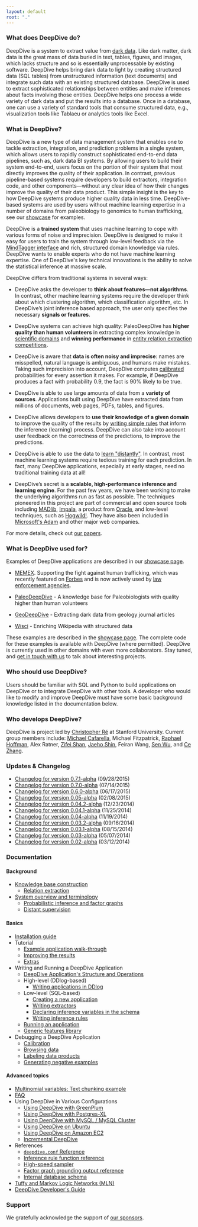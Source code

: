 ```yaml
---
layout: default
root: "."
---
```


### What does DeepDive do?

DeepDive is a system to extract value from [dark data](http://www.gartner.com/it-glossary/dark-data). Like dark
matter, dark data is the great mass of data buried in text, tables,
figures, and images, which lacks structure and so is essentially
unprocessable by existing software. DeepDive helps bring dark data to
light by creating structured data (SQL tables) from unstructured
information (text documents) and integrate such data with an existing
structured database. DeepDive is used to extract sophisticated
relationships between entities and make inferences about facts
involving those entities. DeepDive helps one process a wide variety of
dark data and put the results into a database. Once in a database, one
can use a variety of standard tools that consume structured data,
e.g., visualization tools like Tablaeu or analytics tools like Excel.

### What is DeepDive?

DeepDive is a new type of data management system that enables one to
tackle extraction, integration, and prediction problems in a single
system, which allows users to rapidly construct sophisticated
end-to-end data pipelines, such as, dark data BI systems. By
allowing users to build their system end-to-end, users focus on the
portion of their system that most directly improves the quality of
their application. In contrast, previous pipeline-based systems
require developers to build extractors, integration code, and other
components&mdash;without any clear idea of how their changes improve
the quality of their data product. This simple insight is the key to
how DeepDive systems produce higher quality data in less
time. DeepDive-based systems are used by users without machine
learning expertise in a number of domains from paleobiology to
genomics to human trafficking, see our
[showcase](showcase/apps) for examples.

DeepDive is a **trained system** that uses machine learning to cope
with various forms of noise and imprecision. DeepDive is designed to
make it easy for users to train the system through low-level feedback
via the [MindTagger interface](labeling) and rich,
structured domain knowledge via rules. DeepDive wants to enable
experts who do not have machine learning expertise. One of DeepDive's
key technical innovations is the ability to solve the statistical
inference at massive scale.

DeepDive differs from traditional systems in several ways:

- DeepDive asks the developer to **think about features—not algorithms**.
  In contrast, other machine learning systems require the developer
  think about which clustering algorithm, which classification algorithm, etc.
  In DeepDive’s joint inference based approach, the user only specifies
  the necessary **signals or features**.
- DeepDive systems can achieve high quality: PaleoDeepDive has **higher quality than human volunteers** in extracting complex knowledge in
  [scientific domains](http://www.plosone.org/article/info:doi/10.1371/journal.pone.0113523) and  **winning performance** in
  [entity relation extraction competitions](http://i.stanford.edu/hazy/papers/2014kbp-systemdescription.pdf).

- DeepDive is aware that **data is often noisy and imprecise**: names
  are misspelled, natural language is ambiguous, and humans make
  mistakes. Taking such imprecision into account, DeepDive computes
  [calibrated](calibration) probabilities for every
  assertion it makes. For example, if DeepDive produces a fact with
  probability 0.9, the fact is 90% likely to be true.

- DeepDive is
  able to use large amounts of data from a **variety of sources**.
  Applications built using DeepDive have extracted data from millions
  of documents, web pages, PDFs, tables, and figures.

- DeepDive
  allows developers to **use their knowledge of a given domain** to
  improve the quality of the results by [writing simple
  rules](inference_rules) that inform the inference
  (learning) process.  DeepDive can also take into account user
  feedback on the correctness of the predictions, to improve the
  predictions.

- DeepDive is able to use the data to [learn
  "distantly"](distant_supervision). In contrast,
  most machine learning systems require tedious training for each
  prediction. In fact, many DeepDive applications, especially at early
  stages, need no traditional training data at all!

- DeepDive’s
  secret is a **scalable, high-performance inference and learning
  engine**. For the past few years, we have been working to make the
  underlying algorithms run as fast as possible. The techniques
  pioneered in this project are part of commercial and open source
  tools including [MADlib](http://madlib.net/),
  [Impala](http://www.cloudera.com/content/cloudera/en/products-and-services/cdh/impala.html),
  a product from
  [Oracle](https://blogs.oracle.com/R/entry/low_rank_matrix_factorization_in),
  and low-level techniques, such as
  [Hogwild!](http://i.stanford.edu/hazy/papers/hogwild-nips.pdf). They
  have also been included in [Microsoft's
  Adam](http://www.wired.com/2014/07/microsoft-adam/) and other major
  web companies.

For more details, check out [our papers](papers).


### What is DeepDive used for?

Examples of DeepDive applications are described in our [showcase page](showcase/apps).

- [MEMEX](showcase/apps#memex). Supporting the fight against human trafficking, which was recently featured on [Forbes](http://www.forbes.com/sites/thomasbrewster/2015/04/17/darpa-nasa-and-partners-show-off-memex/) and is now actively used by [law enforcement agencies](http://humantraffickingcenter.org/posts-by-htc-associates/memex-helps-find-human-trafficking-cases-online/).

- [PaleoDeepDive](https://www.youtube.com/watch?v=Cj2-dQ2nwoY) - A knowledge base for Paleobiologists with quality higher than human volunteers

- [GeoDeepDive](https://www.youtube.com/watch?v=X8uhs28O3eA) - Extracting dark data from geology journal articles

- [Wisci](https://www.youtube.com/watch?v=Q1IpE9_pBu4) - Enriching Wikipedia with structured data

These examples are described in the [showcase
page](showcase/apps).  The complete code for these examples
is available with DeepDive (where permitted). DeepDive is currently
used in other domains with even more collaborators. Stay tuned, and
[get in touch with us](mailto:contact.hazy@gmail.com) to talk about
interesting projects.

### Who should use DeepDive?

Users should be familiar with SQL and Python to build applications on
DeepDive or to integrate DeepDive with other tools. A developer who
would like to modify and improve DeepDive must have some basic
background knowledge listed in the documentation below.

### Who develops DeepDive?

DeepDive is project led by [Christopher Ré](http://cs.stanford.edu/people/chrismre/)
at Stanford University. Current group members include:
[Michael Cafarella](http://web.eecs.umich.edu/~michjc/),
Michael Fitzpatrick,
[Raphael Hoffman](http://raphaelhoffmann.com/),
Alex Ratner,
[Zifei Shan](http://www.zifeishan.org/),
[Jaeho Shin](http://cs.stanford.edu/~netj/),
Feiran Wang,
[Sen Wu](http://stanford.edu/~senwu/),
and
[Ce Zhang](http://pages.cs.wisc.edu/~czhang/).

### Updates &amp; Changelog

- [Changelog for version 0.7.1-alpha](changelog/0.7.1-alpha) (09/28/2015)
- [Changelog for version 0.7.0-alpha](changelog/0.7.0-alpha) (07/14/2015)
- [Changelog for version 0.6.0-alpha](changelog/0.6.0-alpha) (06/17/2015)
- [Changelog for version 0.05-alpha](changelog/0.05.01-alpha) (02/08/2015)
- [Changelog for version 0.04.2-alpha](changelog/0.04.2-alpha) (12/23/2014)
- [Changelog for version 0.04.1-alpha](changelog/0.04.1-alpha) (11/25/2014)
- [Changelog for version 0.04-alpha](changelog/0.04-alpha) (11/19/2014)
- [Changelog for version 0.03.2-alpha](changelog/0.03.2-alpha) (09/16/2014)
- [Changelog for version 0.03.1-alpha](changelog/0.03.1-alpha) (08/15/2014)
- [Changelog for version 0.03-alpha](changelog/0.03-alpha) (05/07/2014)
- [Changelog for version 0.02-alpha](changelog/0.02-alpha) (03/12/2014)

### <a name="documentation" href="#"></a> Documentation

#### Background

- [Knowledge base construction](kbc)
    - [Relation extraction](relation_extraction)
- [System overview and terminology](overview)
    - [Probabilistic inference and factor graphs](inference)
    - [Distant supervision](distant_supervision)

#### Basics

- [Installation guide](installation)
- Tutorial
    - [Example application walk-through](walkthrough)
    - [Improving the results](walkthrough-improve)
    - [Extras](walkthrough-extras)
- Writing and Running a DeepDive Application
    - [DeepDive Application's Structure and Operations](deepdiveapp)
    - High-level (DDlog-based)
        - [Writing applications in DDlog](ddlog)
    - Low-level (SQL-based)
        - [Creating a new application](writing)
        - [Writing extractors](extractors)
        - [Declaring inference variables in the schema](schema)
        - [Writing inference rules](inference_rules)
    - [Running an application](running)
    - [Generic features library](gen_feats)
- Debugging a DeepDive Application
    - [Calibration](calibration)
    - [Browsing data](browsing)
    - [Labeling data products](labeling)
    - [Generating negative examples](generating_negative_examples)


#### Advanced topics

- [Multinomial variables: Text chunking example](chunking)
- [FAQ](faq)
- Using DeepDive in Various Configurations
    - [Using DeepDive with GreenPlum](greenplum)
    - [Using DeepDive with Postgres-XL](pgxl)
    - [Using DeepDive with MySQL / MySQL Cluster](mysql)
    - [Using DeepDive on Ubuntu](ubuntu)
    - [Using DeepDive on Amazon EC2](ec2)
    - [Incremental DeepDive](incremental)
- References
    - [`deepdive.conf` Reference](configuration)
    - [Inference rule function reference](inference_rule_functions)
    - [High-speed sampler](sampler)
    - [Factor graph grounding output reference](factor_graph_schema)
    - [Internal database schema](reserved_tables)
- [Tuffy and Markov Logic Networks (MLN)](markov_logic_network)
- [DeepDive Developer's Guide](developer)

### Support

We gratefully acknowledge the support of [our sponsors](support).
